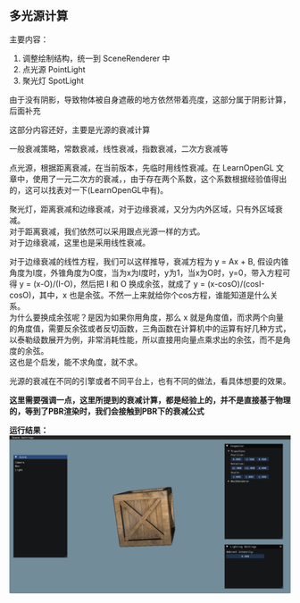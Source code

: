 ## 多光源计算

主要内容：
1. 调整绘制结构，统一到 SceneRenderer 中
2. 点光源 PointLight
3. 聚光灯 SpotLight

由于没有阴影，导致物体被自身遮蔽的地方依然带着亮度，这部分属于阴影计算，后面补充

这部分内容还好，主要是光源的衰减计算

一般衰减策略，常数衰减，线性衰减，指数衰减，二次方衰减等

点光源，根据距离衰减，在当前版本，先临时用线性衰减。在 LearnOpenGL 文章中，使用了一元二次方的衰减，，由于存在两个系数，这个系数根据经验值得出的，这可以找表对一下(LearnOpenGL中有)。

聚光灯，距离衰减和边缘衰减，对于边缘衰减，又分为内外区域，只有外区域衰减。<br>
对于距离衰减，我们依然可以采用跟点光源一样的方式。<br>
对于边缘衰减，这里也是采用线性衰减。

对于边缘衰减的线性方程，我们可以这样推导，衰减方程为 y = Ax + B, 假设内锥角度为I度，外锥角度为O度，当为x为I度时，y为1，当x为O时，y=0，带入方程可得 y = (x-O)/(I-O)，然后把 I 和 O 换成余弦，就成了 y = (x-cosO)/(cosI-cosO)，其中，x 也是余弦。不然一上来就给你个cos方程，谁能知道是什么关系。<br>
为什么要换成余弦呢？是因为如果你用角度，那么 x 就是角度值，而求两个向量的角度值，需要反余弦或者反切函数，三角函数在计算机中的运算有好几种方式，以泰勒级数展开为例，非常消耗性能，所以直接用向量点乘求出的余弦，而不是角度的余弦。<br>
这也是个启发，能不求角度，就不求。

光源的衰减在不同的引擎或者不同平台上，也有不同的做法，看具体想要的效果。

**这里需要强调一点，这里所提到的衰减计算，都是经验上的，并不是直接基于物理的，等到了PBR渲染时，我们会接触到PBR下的衰减公式**

**运行结果：**
![](../Versions/Assets/v0.9_result.png)
